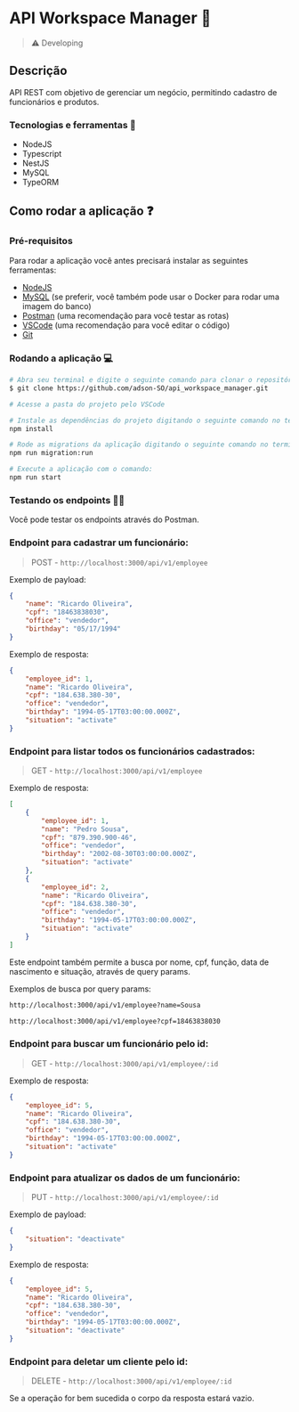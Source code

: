 # API Workspace Manager 👔

> ⚠️ Developing

## Descrição

API REST com objetivo de gerenciar um negócio, permitindo cadastro de funcionários e produtos.

### Tecnologias e ferramentas 🧰

- NodeJS
- Typescript
- NestJS
- MySQL
- TypeORM

## Como rodar a aplicação ❓

### Pré-requisitos

Para rodar a aplicação você antes precisará instalar as seguintes ferramentas:

- [NodeJS](https://nodejs.org/en/)
- [MySQL](https://www.mysql.com/downloads/) (se preferir, você também pode usar o Docker para rodar uma imagem do banco)
- [Postman](https://www.postman.com) (uma recomendação para você testar as rotas)
- [VSCode](https://code.visualstudio.com/) (uma recomendação para você editar o código)
- [Git](https://git-scm.com/)

### Rodando a aplicação 💻

```bash
# Abra seu terminal e digite o seguinte comando para clonar o repositório:
$ git clone https://github.com/adson-SO/api_workspace_manager.git

# Acesse a pasta do projeto pelo VSCode

# Instale as dependências do projeto digitando o seguinte comando no terminal:
npm install

# Rode as migrations da aplicação digitando o seguinte comando no terminal:
npm run migration:run

# Execute a aplicação com o comando: 
npm run start
```

### Testando os endpoints 👨‍💻

Você pode testar os endpoints através do Postman.

### Endpoint para cadastrar um funcionário:
> POST - `http://localhost:3000/api/v1/employee`

Exemplo de payload:

```json
{
    "name": "Ricardo Oliveira",
    "cpf": "18463838030",
    "office": "vendedor",
    "birthday": "05/17/1994"
}
```

Exemplo de resposta:

```json
{
    "employee_id": 1,
    "name": "Ricardo Oliveira",
    "cpf": "184.638.380-30",
    "office": "vendedor",
    "birthday": "1994-05-17T03:00:00.000Z",
    "situation": "activate"
}
```

### Endpoint para listar todos os funcionários cadastrados:
> GET - `http://localhost:3000/api/v1/employee`

Exemplo de resposta:

```json
[
    {
        "employee_id": 1,
        "name": "Pedro Sousa",
        "cpf": "879.390.900-46",
        "office": "vendedor",
        "birthday": "2002-08-30T03:00:00.000Z",
        "situation": "activate"
    },
    {
        "employee_id": 2,
        "name": "Ricardo Oliveira",
        "cpf": "184.638.380-30",
        "office": "vendedor",
        "birthday": "1994-05-17T03:00:00.000Z",
        "situation": "activate"
    }
]
```

Este endpoint também permite a busca por nome, cpf, função, data de nascimento e situação, através de query params. 

Exemplos de busca por query params:

```bash
http://localhost:3000/api/v1/employee?name=Sousa

http://localhost:3000/api/v1/employee?cpf=18463838030
```

### Endpoint para buscar um funcionário pelo id:
> GET - `http://localhost:3000/api/v1/employee/:id`

Exemplo de resposta:

```json
{
    "employee_id": 5,
    "name": "Ricardo Oliveira",
    "cpf": "184.638.380-30",
    "office": "vendedor",
    "birthday": "1994-05-17T03:00:00.000Z",
    "situation": "activate"
}
```

### Endpoint para atualizar os dados de um funcionário:
> PUT - `http://localhost:3000/api/v1/employee/:id`

Exemplo de payload:

```json
{
    "situation": "deactivate"
}
```

Exemplo de resposta:

```json
{
    "employee_id": 5,
    "name": "Ricardo Oliveira",
    "cpf": "184.638.380-30",
    "office": "vendedor",
    "birthday": "1994-05-17T03:00:00.000Z",
    "situation": "deactivate"
}
```

### Endpoint para deletar um cliente pelo id:
> DELETE - `http://localhost:3000/api/v1/employee/:id`

Se a operação for bem sucedida o corpo da resposta estará vazio.
